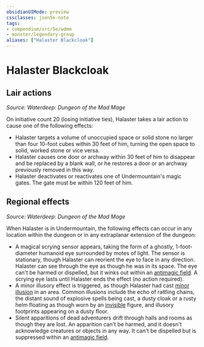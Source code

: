 ```yaml
---
obsidianUIMode: preview
cssclasses: json5e-note
tags:
- compendium/src/5e/wdmm
- monster/legendary-group
aliases: ["Halaster Blackcloak"]
---
```

# Halaster Blackcloak

## Lair actions
_Source: Waterdeep: Dungeon of the Mad Mage_

On initiative count 20 (losing initiative ties), Halaster takes a lair action to cause one of the following effects:

- Halaster targets a volume of unoccupied space or solid stone no larger than four 10-foot cubes within 30 feet of him, turning the open space to solid, worked stone or vice versa.  
- Halaster causes one door or archway within 30 feet of him to disappear and be replaced by a blank wall, or he restores a door or an archway previously removed in this way.  
- Halaster deactivates or reactivates one of Undermountain's magic gates. The gate must be within 120 feet of him.  

## Regional effects
_Source: Waterdeep: Dungeon of the Mad Mage_

When Halaster is in Undermountain, the following effects can occur in any location within the dungeon or in any extraplanar extension of the dungeon:

- A magical scrying sensor appears, taking the form of a ghostly, 1-foot-diameter humanoid eye surrounded by motes of light. The sensor is stationary, though Halaster can reorient the eye to face in any direction. Halaster can see through the eye as though he was in its space. The eye can't be harmed or dispelled, but it winks out within an [antimagic field](2-Mechanics/CLI/spells/antimagic-field.md). A scrying eye lasts until Halaster ends the effect (no action required).  
- A minor illusory effect is triggered, as though Halaster had cast [minor illusion](2-Mechanics/CLI/spells/minor-illusion.md) in an area. Common illusions include the echo of rattling chains, the distant sound of explosive spells being cast, a dusty cloak or a rusty helm floating as though worn by an [invisible](2-Mechanics/CLI/rules/conditions.md#Invisible) figure, and illusory footprints appearing on a dusty floor.  
- Silent apparitions of dead adventurers drift through halls and rooms as though they are lost. An apparition can't be harmed, and it doesn't acknowledge creatures or objects in any way. It can't be dispelled but is suppressed within an [antimagic field](2-Mechanics/CLI/spells/antimagic-field.md).